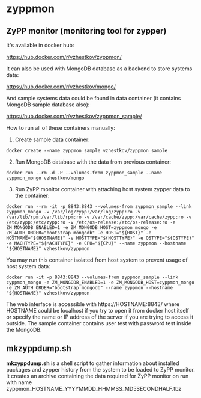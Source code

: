 # zyppmon
## ZyPP monitor (monitoring tool for zypper)

It's available in docker hub:

https://hub.docker.com/r/vzhestkov/zyppmon/

It can also be used with MongoDB database as a backend to store systems data:

https://hub.docker.com/r/vzhestkov/mongo/

And sample systems data could be found in data container (it contains MongoDB sample database also):

https://hub.docker.com/r/vzhestkov/zyppmon_sample/


How to run all of these containers manually:
1. Create sample data container:
```
docker create --name zyppmon_sample vzhestkov/zyppmon_sample
```
2. Run MongoDB database with the data from previous container:
```
docker run --rm -d -P --volumes-from zyppmon_sample --name zyppmon_mongo vzhestkov/mongo
```
3. Run ZyPP monitor container with attaching host system zypper data to the container:
```
docker run --rm -it -p 8843:8843 --volumes-from zyppmon_sample --link zyppmon_mongo -v /var/log/zypp:/var/log/zypp:ro -v /var/lib/rpm:/var/lib/rpm:ro -v /var/cache/zypp:/var/cache/zypp:ro -v /etc/zypp:/etc/zypp:ro -v /etc/os-release:/etc/os-release:ro -e ZM_MONGODB_ENABLED=1 -e ZM_MONGODB_HOST=zyppmon_mongo -e ZM_AUTH_ORDER="bootstrap mongodb" -e HOST="${HOST}" -e HOSTNAME="${HOSTNAME}" -e HOSTTYPE="${HOSTTYPE}" -e OSTYPE="${OSTYPE}" -e MACHTYPE="${MACHTYPE}" -e CPU="${CPU}" --name zyppmon --hostname "${HOSTNAME}" vzhestkov/zyppmon
```
You may run this container isolated from host system to prevent usage of host system data:
```
docker run -it -p 8843:8843 --volumes-from zyppmon_sample --link zyppmon_mongo -e ZM_MONGODB_ENABLED=1 -e ZM_MONGODB_HOST=zyppmon_mongo -e ZM_AUTH_ORDER="bootstrap mongodb" --name zyppmon --hostname "${HOSTNAME}" vzhestkov/zyppmon
```
The web interface is accessible with https://HOSTNAME:8843/ where HOSTNAME could be localhost if you try to open it from docker host itself or specify the name or IP address of the server if you are trying to access it outside.
The sample container contains user test with password test inside the MongoDB.

## mkzyppdump.sh
**mkzyppdump.sh** is a shell script to gather information about installed packages and zypper history from the system to be loaded to ZyPP monitor.
It creates an archive containing the data required for ZyPP monitor on run with name zyppmon_HOSTNAME_YYYYMMDD_HHMMSS_MD5SECONDHALF.tbz
